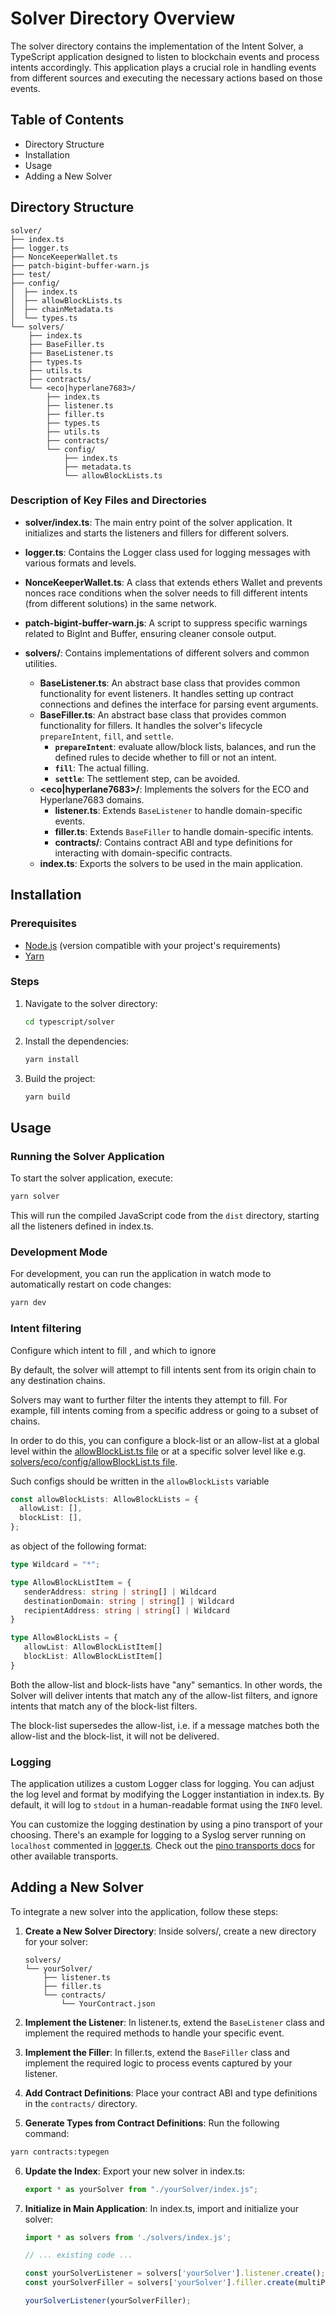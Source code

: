 # Solver Directory Overview

The solver directory contains the implementation of the Intent Solver, a TypeScript application designed to listen to blockchain events and process intents accordingly. This application plays a crucial role in handling events from different sources and executing the necessary actions based on those events.

## Table of Contents

- Directory Structure
- Installation
- Usage
- Adding a New Solver

## Directory Structure

```
solver/
├── index.ts
├── logger.ts
├── NonceKeeperWallet.ts
├── patch-bigint-buffer-warn.js
├── test/
├── config/
│  ├── index.ts
│  ├── allowBlockLists.ts
│  ├── chainMetadata.ts
│  └── types.ts
└── solvers/
    ├── index.ts
    ├── BaseFiller.ts
    ├── BaseListener.ts
    ├── types.ts
    ├── utils.ts
    ├── contracts/
    └── <eco|hyperlane7683>/
        ├── index.ts
        ├── listener.ts
        ├── filler.ts
        ├── types.ts
        ├── utils.ts
        ├── contracts/
        └── config/
            ├── index.ts
            ├── metadata.ts
            └── allowBlockLists.ts
```

### Description of Key Files and Directories

- **solver/index.ts**: The main entry point of the solver application. It initializes and starts the listeners and fillers for different solvers.

- **logger.ts**: Contains the Logger class used for logging messages with various formats and levels.

- **NonceKeeperWallet.ts**: A class that extends ethers Wallet and prevents nonces race conditions when the solver needs to fill different intents (from different solutions) in the same network.

- **patch-bigint-buffer-warn.js**: A script to suppress specific warnings related to BigInt and Buffer, ensuring cleaner console output.

- **solvers/**: Contains implementations of different solvers and common utilities.
  - **BaseListener.ts**: An abstract base class that provides common functionality for event listeners. It handles setting up contract connections and defines the interface for parsing event arguments.
  - **BaseFiller.ts**: An abstract base class that provides common functionality for fillers. It handles the solver's lifecycle `prepareIntent`, `fill`, and `settle`.
    - **`prepareIntent`**: evaluate allow/block lists, balances, and run the defined rules to decide whether to fill or not an intent.
    - **`fill`**: The actual filling.
    - **`settle`**: The settlement step, can be avoided.
  - **<eco|hyperlane7683>/**: Implements the solvers for the ECO and Hyperlane7683 domains.
    - **listener.ts**: Extends `BaseListener` to handle domain-specific events.
    - **filler.ts**: Extends `BaseFiller` to handle domain-specific intents.
    - **contracts/**: Contains contract ABI and type definitions for interacting with domain-specific contracts.
  - **index.ts**: Exports the solvers to be used in the main application.

## Installation

### Prerequisites

- [Node.js](https://nodejs.org/) (version compatible with your project's requirements)
- [Yarn](https://yarnpkg.com/)

### Steps

1. Navigate to the solver directory:

   ```sh
   cd typescript/solver
   ```

2. Install the dependencies:

   ```sh
   yarn install
   ```

3. Build the project:

   ```sh
   yarn build
   ```

## Usage

### Running the Solver Application

To start the solver application, execute:

```sh
yarn solver
```

This will run the compiled JavaScript code from the `dist` directory, starting all the listeners defined in index.ts.

### Development Mode

For development, you can run the application in watch mode to automatically restart on code changes:

```sh
yarn dev
```

### Intent filtering

Configure which intent to fill , and which to ignore

By default, the solver will attempt to fill intents sent from its origin chain to any destination chains.

Solvers may want to further filter the intents they attempt to fill. For example, fill intents coming from a specific address or going to a subset of chains.

In order to do this, you can configure a block-list or an allow-list at a global level within the [allowBlockList.ts file](./config/allowBlockLists.ts) or at a specific solver level like e.g. [solvers/eco/config/allowBlockList.ts file](./solvers/eco/config/allowBlockLists.ts).

Such configs should be written in the `allowBlockLists` variable

```typescript
const allowBlockLists: AllowBlockLists = {
  allowList: [],
  blockList: [],
};
```

as object of the following format:

```typescript
type Wildcard = "*";

type AllowBlockListItem = {
   senderAddress: string | string[] | Wildcard
   destinationDomain: string | string[] | Wildcard
   recipientAddress: string | string[] | Wildcard
}

type AllowBlockLists = {
   allowList: AllowBlockListItem[]
   blockList: AllowBlockListItem[]
}
```

Both the allow-list and block-lists have "any" semantics. In other words, the Solver will deliver intents that match any of the allow-list filters, and ignore intents that match any of the block-list filters.

The block-list supersedes the allow-list, i.e. if a message matches both the allow-list and the block-list, it will not be delivered.

### Logging

The application utilizes a custom Logger class for logging. You can adjust the log level and format by modifying the Logger instantiation in index.ts. By default,  it will log to `stdout` in a human-readable format using the `INFO` level.

You can customize the logging destination by using a pino transport of your choosing. There's an example for logging to a Syslog server running on `localhost` commented in [logger.ts](logger.ts). Check out the [pino transports docs](https://github.com/pinojs/pino/blob/main/docs/transports.md) for other available transports.

## Adding a New Solver

To integrate a new solver into the application, follow these steps:

1. **Create a New Solver Directory**: Inside solvers/, create a new directory for your solver:

   ```
   solvers/
   └── yourSolver/
       ├── listener.ts
       ├── filler.ts
       └── contracts/
           └── YourContract.json
   ```

2. **Implement the Listener**: In listener.ts, extend the `BaseListener` class and implement the required methods to handle your specific event.

3. **Implement the Filler**: In filler.ts, extend the `BaseFiller` class and implement the required logic to process events captured by your listener.

4. **Add Contract Definitions**: Place your contract ABI and type definitions in the `contracts/` directory.

5. **Generate Types from Contract Definitions**: Run the following command:

  ```sh
  yarn contracts:typegen
  ```

6. **Update the Index**: Export your new solver in index.ts:

   ```typescript
   export * as yourSolver from "./yourSolver/index.js";
   ```

7. **Initialize in Main Application**: In index.ts, import and initialize your solver:

   ```typescript
   import * as solvers from './solvers/index.js';

   // ... existing code ...

   const yourSolverListener = solvers['yourSolver'].listener.create();
   const yourSolverFiller = solvers['yourSolver'].filler.create(multiProvider);

   yourSolverListener(yourSolverFiller);
   ```
